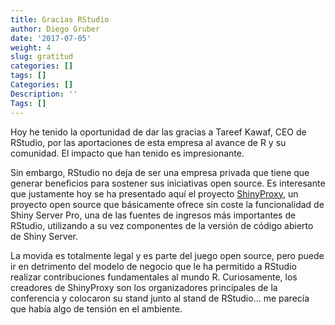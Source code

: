 ```yaml
---
title: Gracias RStudio
author: Diego Gruber
date: '2017-07-05'
weight: 4
slug: gratitud
categories: []
tags: []
Categories: []
Description: ''
Tags: []
---
```


Hoy he tenido la oportunidad de dar las gracias a Tareef Kawaf, CEO de RStudio, por las aportaciones de esta empresa al avance de R y su comunidad. El impacto que han tenido es impresionante. 

Sin embargo, RStudio no deja de ser una empresa privada que tiene que generar beneficios para sostener sus iniciativas open source. Es interesante que justamente hoy se ha presentado aquí el proyecto [ShinyProxy](https://www.shinyproxy.io), un proyecto open source que básicamente ofrece sin coste la funcionalidad de  Shiny Server Pro, una de las fuentes de ingresos más importantes de RStudio, utilizando a su vez componentes de la versión de código abierto de Shiny Server. 

La movida es totalmente legal y es parte del juego open source, pero puede ir en detrimento del modelo de negocio que le ha permitido a RStudio realizar contribuciones fundamentales al mundo R. Curiosamente, los creadores de ShinyProxy son los organizadores principales de la conferencia y colocaron su stand junto al stand de RStudio... me parecía que había algo de tensión en el ambiente.